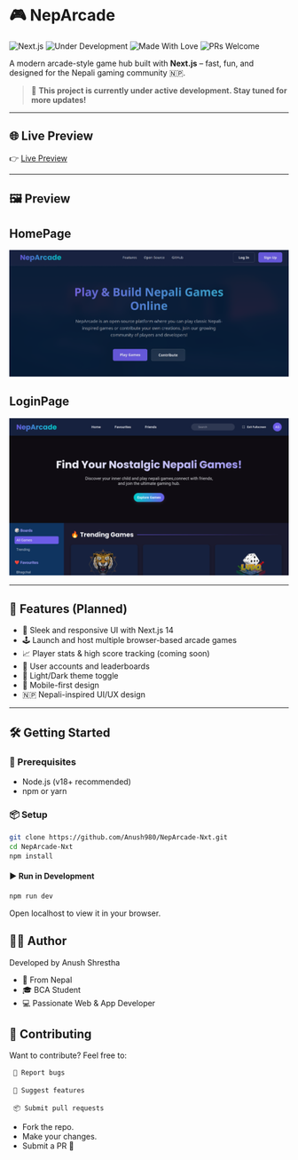# 🎮 NepArcade

![Next.js](https://img.shields.io/badge/Next.js-000?logo=nextdotjs&logoColor=white&style=flat-square)
![Under Development](https://img.shields.io/badge/status-under--development-orange?style=flat-square)
![Made With Love](https://img.shields.io/badge/Made%20with-%E2%9D%A4-red?style=flat-square)
![PRs Welcome](https://img.shields.io/badge/PRs-welcome-brightgreen?style=flat-square)

A modern arcade-style game hub built with **Next.js** – fast, fun, and designed for the Nepali gaming community 🇳🇵.

> 🚧 **This project is currently under active development. Stay tuned for more updates!**

---

## 🌐 Live Preview

👉 [Live Preview](https://neparcades.vercel.app/)  

---
## 🖼️ Preview
## HomePage
![NepArcade Preview](./public/preview.png)
## LoginPage
![NepArcade Preview](./public/preview1.png)

---

## 🚀 Features (Planned)

- 🎯 Sleek and responsive UI with Next.js 14
- 🕹️ Launch and host multiple browser-based arcade games
- 📈 Player stats & high score tracking (coming soon)
- 👤 User accounts and leaderboards
- 🌙 Light/Dark theme toggle
- 📱 Mobile-first design
- 🇳🇵 Nepali-inspired UI/UX design

---

## 🛠️ Getting Started

### 🔧 Prerequisites

- Node.js (v18+ recommended)
- npm or yarn

### 📦 Setup

```bash
git clone https://github.com/Anush980/NepArcade-Nxt.git
cd NepArcade-Nxt
npm install
```
#### ▶️ Run in Development

```bash
npm run dev
```
Open localhost to view it in your browser.

## 🧑‍💻 Author

Developed by Anush Shrestha
  - 📍 From Nepal
  -  🎓 BCA Student
  - 💻 Passionate Web & App Developer

## 🤝 Contributing

Want to contribute? Feel free to:

     🐛 Report bugs

     🌟 Suggest features

     📦 Submit pull requests

  - Fork the repo.
  - Make your changes.
  - Submit a PR 🚀
